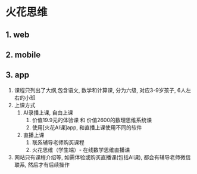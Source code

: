 # 火花思维

## 1. web
## 2. mobile
## 3. app

1. 课程只列出了大纲,包含语文, 数学和计算课, 分为六级, 对应3-9岁孩子, 6人左右的小班
2. 上课方式
    1. AI录播上课, 自由上课
        1. 价值19.9元的体验课 和 价值2600的数理思维系统课
        2. 使用[火花AI课]app, 和直播上课使用不同的软件
    2. 直播上课
        1. 联系辅导老师购买课程
        2. 火花思维（学生端）- 在线数学思维直播课
3. 网站只有课程介绍等, 如需体验或购买直播课(包括AI课), 都会有辅导老师微信联系, 然后才有后续操作
